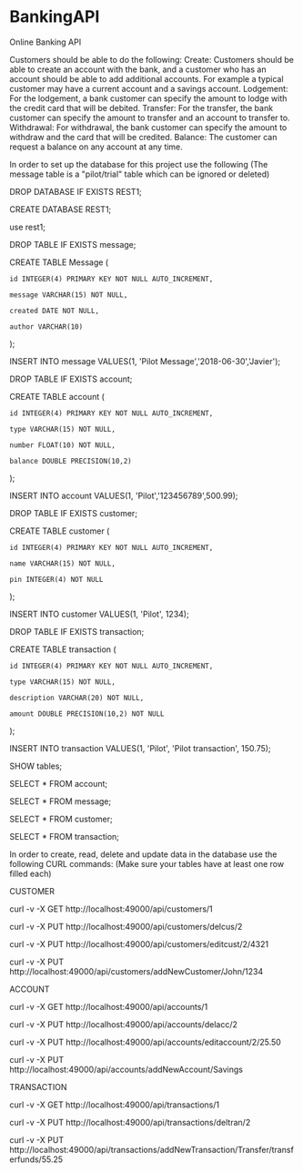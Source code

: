 # BankingAPI
Online Banking API

Customers should be able to do the following:
Create: Customers should be able to create an account with the bank, and a customer
who has an account should be able to add additional accounts. For example a typical
customer may have a current account and a savings account.
Lodgement: For the lodgement, a bank customer can specify the amount to lodge with the
credit card that will be debited.
Transfer: For the transfer, the bank customer can specify the amount to transfer and an
account to transfer to.
Withdrawal: For withdrawal, the bank customer can specify the amount to withdraw and
the card that will be credited.
Balance: The customer can request a balance on any account at any time.

In order to set up the database for this project use the following
(The message table is a "pilot/trial" table which can be ignored or deleted)

DROP DATABASE IF EXISTS REST1;

CREATE DATABASE REST1;

use rest1;

DROP TABLE IF EXISTS message;

CREATE TABLE Message (

	id INTEGER(4) PRIMARY KEY NOT NULL AUTO_INCREMENT,
	
	message VARCHAR(15) NOT NULL,
	
	created DATE NOT NULL,
	
	author VARCHAR(10)
	
);

INSERT INTO message VALUES(1, 'Pilot Message','2018-06-30','Javier');

DROP TABLE IF EXISTS account;

CREATE TABLE account (

	id INTEGER(4) PRIMARY KEY NOT NULL AUTO_INCREMENT,
	
	type VARCHAR(15) NOT NULL,
	
	number FLOAT(10) NOT NULL,
	
	balance DOUBLE PRECISION(10,2)
	
);

INSERT INTO account VALUES(1, 'Pilot','123456789',500.99);

DROP TABLE IF EXISTS customer;

CREATE TABLE customer (

	id INTEGER(4) PRIMARY KEY NOT NULL AUTO_INCREMENT,
	
	name VARCHAR(15) NOT NULL,
	
	pin INTEGER(4) NOT NULL
	
);

INSERT INTO customer VALUES(1, 'Pilot', 1234);

DROP TABLE IF EXISTS transaction;

CREATE TABLE transaction (

	id INTEGER(4) PRIMARY KEY NOT NULL AUTO_INCREMENT,
	
	type VARCHAR(15) NOT NULL,
	
	description VARCHAR(20) NOT NULL,
	
	amount DOUBLE PRECISION(10,2) NOT NULL
	
);

INSERT INTO transaction VALUES(1, 'Pilot', 'Pilot transaction', 150.75);

SHOW tables;

SELECT * FROM account;

SELECT * FROM message;

SELECT * FROM customer;

SELECT * FROM transaction;


In order to create, read, delete and update data in the database use the following CURL commands:
(Make sure your tables have at least one row filled each)

CUSTOMER

curl -v -X GET http://localhost:49000/api/customers/1

curl -v -X PUT http://localhost:49000/api/customers/delcus/2

curl -v -X PUT http://localhost:49000/api/customers/editcust/2/4321

curl -v -X PUT http://localhost:49000/api/customers/addNewCustomer/John/1234

ACCOUNT

curl -v -X GET http://localhost:49000/api/accounts/1

curl -v -X PUT http://localhost:49000/api/accounts/delacc/2

curl -v -X PUT http://localhost:49000/api/accounts/editaccount/2/25.50

curl -v -X PUT http://localhost:49000/api/accounts/addNewAccount/Savings

TRANSACTION

curl -v -X GET http://localhost:49000/api/transactions/1

curl -v -X PUT http://localhost:49000/api/transactions/deltran/2

curl -v -X PUT http://localhost:49000/api/transactions/addNewTransaction/Transfer/transferfunds/55.25
